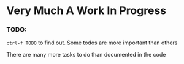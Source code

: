 # Very Much A Work In Progress

### TODO:
`ctrl-f TODO` to find out. Some todos are more important than others 

There are many more tasks to do than documented in the code

